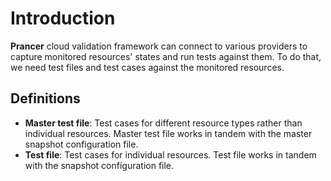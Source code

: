 # Introduction

**Prancer** cloud validation framework can connect to various providers to capture monitored resources' states and run tests against them. To do that, we need test files and test cases against the monitored resources.

## Definitions

- **Master test file**: Test cases for different resource types rather than individual resources. Master test file works in tandem with the master snapshot configuration file.
- **Test file**: Test cases for individual resources. Test file works in tandem with the snapshot configuration file.
